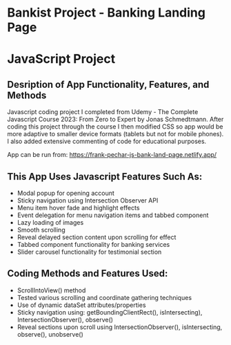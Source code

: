 # Bankist Project - Banking Landing Page 
# JavaScript Project
## Desription of App Functionality, Features, and Methods

Javascript coding project I completed from Udemy - The Complete Javascript Course 2023: From Zero to Expert by Jonas Schmedtmann. After coding this project through the course I then modified CSS so app would be more adaptive to smaller device formats (tablets but not for mobile phones). I also added extensive commenting of code for educational purposes.

App can be run from: https://frank-pechar-js-bank-land-page.netlify.app/

## This App Uses Javascript Features Such As:

- Modal popup for opening account
- Sticky navigation using Intersection Observer API
- Menu item hover fade and highlight effects 
- Event delegation for menu navigation items and tabbed component
- Lazy loading of images
- Smooth scrolling
- Reveal delayed section content upon scrolling for effect
- Tabbed component functionality for banking services
- Slider carousel functionality for testimonial section

## Coding Methods and Features Used:

- ScrollIntoView() method
- Tested various scrolling and coordinate gathering techniques 
- Use of dynamic dataSet attributes/properties
- Sticky navigation using: getBoundingClientRect(), isIntersecting), IntersectionObserver(), observe()
- Reveal sections upon scroll using IntersectionObserver(), isIntersecting, observe(), unobserve()
